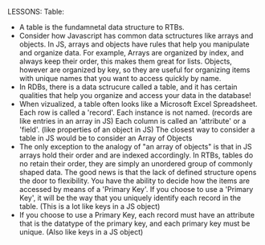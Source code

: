 LESSONS:
Table:

- A table is the fundamnetal data structure to RTBs.
- Consider how Javascript has common data sctructures like arrays and objects.
  In JS, arrays and objects have rules that help you manipulate and organize data.
  For example, Arrays are organized by index, and always keep their order, this
  makes them great for lists. Objects, however are organized by key, so they are
  useful for organizing items with unique names that you want to access quickly by
  name.
- In RDBs, there is a data sctrucure called a table, and it has certain qualities
  that help you organize and access your data in the database!
- When vizualized, a table often looks like a Microsoft Excel Spreadsheet.
  Each row is called a 'record'. Each instance is not named. (records are like entries in an array in JS)
  Each column is called an 'attribute' or a 'field'. (like properties of an object in JS)
  The closest way to consider a table in JS would be to consider an Array of Objects
- The only exception to the analogy of "an array of objects" is that
  in JS arrays hold their order and are indexed accordingly. In RTBs, tables
  do no retain their order, they are simply an unordered group of commonly
  shaped data.
  The good news is that the lack of defined structure opens the door to
  flexibility. You have the ability to decide how the items are accessed
  by means of a 'Primary Key'.
  If you choose to use a 'Primary Key', it will be the way that you uniquely
  identify each record in the table. (This is a lot like keys in a JS object)
- If you choose to use a Primary Key, each record must have an attribute that
  is the datatype of the primary key, and each primary key must be unique. (Also
  like keys in a JS object)
